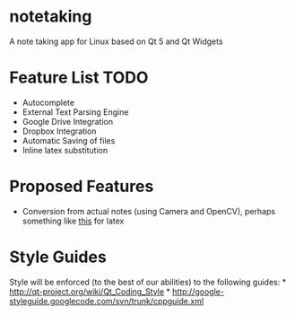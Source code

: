 notetaking
==========

A note taking app for Linux based on Qt 5 and Qt Widgets

Feature List TODO
=================

* Autocomplete
* External Text Parsing Engine
* Google Drive Integration
* Dropbox Integration
* Automatic Saving of files
* Inline latex substitution

Proposed Features
=================

* Conversion from actual notes (using Camera and OpenCV), perhaps something like
  [this](http://detexify.kirelabs.org/classify.html) for latex

Style Guides
===========

Style will be enforced (to the best of our abilities) to the following guides:
    * http://qt-project.org/wiki/Qt_Coding_Style
    * http://google-styleguide.googlecode.com/svn/trunk/cppguide.xml
